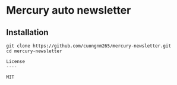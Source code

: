# Mercury auto newsletter   
## Installation
```
git clone https://github.com/cuongnm265/mercury-newsletter.git
cd mercury-newsletter
 
License
----

MIT
